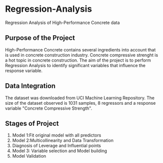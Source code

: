 # Regression-Analysis
Regression Analysis of High-Performance Concrete data

## Purpose of the Project
High-Performance Concrete contains several ingredients into account that is used in concrete construction industry. 
Concrete compressive strenght is a hot topic in concrete construction. The aim of the project is to perform Regression Analysis to identify significant variables that influence the response variable.

## Data Integration
The dataset was downloaded from UCI Machine Learning Repository. The size of the dataset observed is 1031 samples, 8 regressors and a response variable "Concrete Compressive Strength".

## Stages of Project
1) Model 1:Fit original model with all predictors
2) Model 2:Multicollinearity and Data Transformation
3) Diagnosis of Leverage and Influential points
4) Model 3: Variable selection and Model building
5) Model Validation

